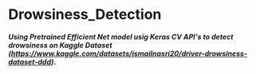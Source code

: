 # Drowsiness_Detection
##### Using Pretrained Efficient Net model usig Keras CV API's to detect drowsiness on Kaggle Dataset (https://www.kaggle.com/datasets/ismailnasri20/driver-drowsiness-dataset-ddd).
